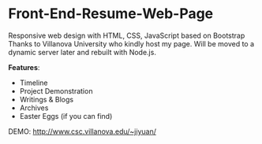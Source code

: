 # Front-End-Resume-Web-Page
Responsive web design with HTML, CSS, JavaScript based on Bootstrap
Thanks to Villanova University who kindly host my page. Will be moved to a dynamic server later and rebuilt with Node.js.

<b>Features</b>:
<ul>
  <li> Timeline </li>
  <li> Project Demonstration </li>
  <li> Writings & Blogs </li>
  <li> Archives </li>
  <li> Easter Eggs (if you can find) </li>
</ul>

DEMO:
http://www.csc.villanova.edu/~jiyuan/
